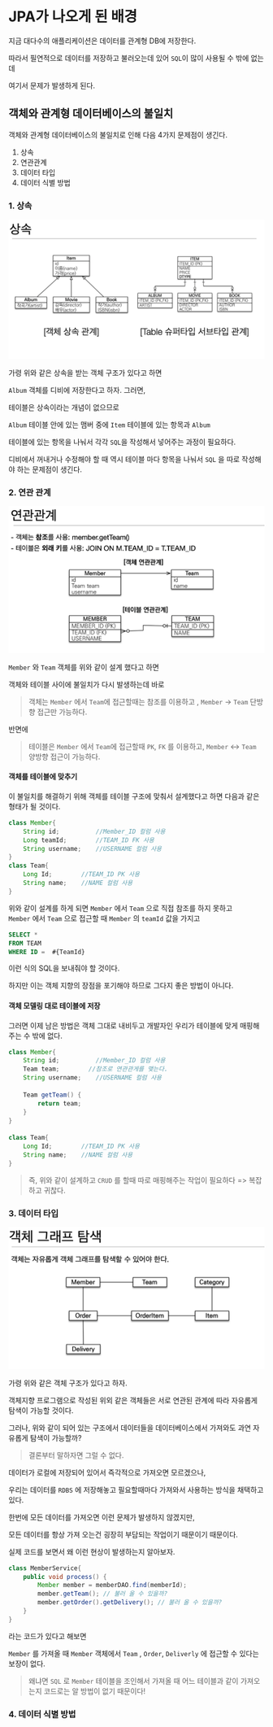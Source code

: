 # JPA가 나오게 된 배경

지금 대다수의 애플리케이션은 데이터를 관계형 DB에 저장한다.

따라서 필연적으로 데이터를 저장하고 불러오는데 있어 `SQL`이 많이 사용될 수 밖에 없는데

여기서 문제가 발생하게 된다.

## 객체와 관계형 데이터베이스의 불일치 

객체와 관계형 데이터베이스의 불일치로 인해 다음 4가지 문제점이 생긴다.

1. 상속
2. 연관관계
3. 데이터 타입
4. 데이터 식별 방법


### 1. 상속  

<img src="../src/1주차/data1.png">

가령 위와 같은 상속을 받는 객체 구조가 있다고 하면

`Album` 객체를 디비에 저장한다고 하자. 그러면,

테이블은 상속이라는 개념이 없으므로

`Album` 테이블 안에 있는 맴버 중에 `Item` 테이블에 있는 항목과 `Album` 

테이블에 있는 항목을 나눠서 각각 `SQL`을 작성해서 넣어주는 과정이 필요하다.

디비에서 꺼내거나 수정해야 할 때 역시 테이블 마다 항목을 나눠서 `SQL` 을  따로 작성해야 하는 문제점이 생긴다.

### 2. 연관 관계

<img src="../src/1주차/data2.png">

`Member` 와 `Team` 객체를 위와 같이 설계 했다고 하면 

객체와 테이블 사이에 불일치가 다시 발생하는데 바로

>객체는 `Member` 에서 `Team`에 접근할때는 참조를 이용하고 , `Member` -> `Team` 단방향 접근만 가능하다.

반면에

>테이블은 `Member` 에서 `Team`에 접근할때 `PK`, `FK` 를  이용하고,  `Member` <-> `Team` 양방향 접근이 가능하다.

#### 객체를 테이블에 맞추기

이 불일치를 해결하기 위해 객체를 테이블 구조에 맞춰서 설계했다고 하면 다음과 같은 형태가 될 것이다.

```java
class Member{
    String id;          //Member_ID 컬럼 사용
    Long teamId;        //TEAM_ID FK 사용
    String username;    //USERNAME 컬럼 사용
}
class Team{
    Long Id;        //TEAM_ID PK 사용
    String name;    //NAME 컬럼 사용
}
```

위와 같이 설계를 하게 되면 `Member` 에서 `Team` 으로 직접 참조를 하지 못하고  
`Member` 에서 `Team` 으로 접근할 때 `Member` 의 `teamId` 값을 가지고 
```sql
SELECT * 
FROM TEAM 
WHERE ID =  #{TeamId}
```
 이런 식의 SQL을 보내줘야 할 것이다.

하지만 이는 객체 지향의 장점을 포기해야 하므로 그다지 좋은 방법이 아니다.

#### 객체 모델링 대로 테이블에 저장

그러면 이제 남은 방법은 객체 그대로 내비두고 개발자인 우리가 테이블에 맞게 매핑해주는 수 밖에 없다.

```java
class Member{
    String id;          //Member_ID 컬럼 사용
    Team team;        //참조로 연관관게를 맺는다.
    String username;    //USERNAME 컬럼 사용

    Team getTeam() {
        return team;
    }
}

class Team{
    Long Id;        //TEAM_ID PK 사용
    String name;    //NAME 컬럼 사용
}
```

>즉, 위와 같이 설계하고 `CRUD` 를 할때 따로 매핑해주는 작업이 필요하다 => 복잡하고 귀찮다.

### 3. 데이터 타입

<img src="../src/1주차/data3.png">

가령 위와 같은 객체 구조가 있다고 하자.

객체지향 프로그램으로 작성된 위외 같은 객체들은 서로 연관된 관계에 따라 자유롭게 탐색이 가능할 것이다.

그러나, 위와 같이 되어 있는 구조에서 데이터들을 데이터베이스에서 가져와도 과연 자유롭게 탐색이 가능할까?

>결론부터 말하자면 그럴 수 없다. 
 
데이터가 로컬에 저장되어 있어서 즉각적으로 가져오면 모르겠으나,

우리는 데이터를 `RDBS` 에 저장해놓고 필요할때마다 가져와서 사용하는 방식을 채택하고 있다.

한번에 모든 데이터를 가져오면 이런 문제가 발생하지 않겠지만,

모든 데이터를 항상 가져 오는건 굉장히 부담되는 작업이기 때문이기 때문이다.

실제 코드를 보면서 왜 이런 현상이 발생하는지 알아보자.

```java
class MemberService{
    public void process() {
        Member member = memberDAO.find(memberId);
        member.getTeam(); // 불러 올 수 있을까?
        member.getOrder().getDelivery(); // 불러 올 수 있을까?
    }
} 
```

라는 코드가 있다고 해보면

`Member` 를 가져올 때 `Member` 객체에서 `Team` , `Order`, `Deliverly` 에 접근할 수 있다는 보장이 없다.

>왜냐면 `SQL` 로 `Member` 테이블을 조인해서 가져올 때 어느 테이블과 같이 가져오는지 코드로는 알 방법이 없기 때문이다!

### 4. 데이터 식별 방법




